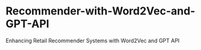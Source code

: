 # Recommender-with-Word2Vec-and-GPT-API
Enhancing Retail Recommender Systems with Word2Vec and GPT API
